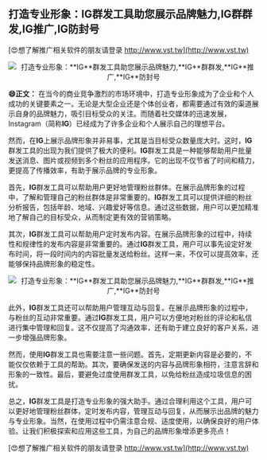 ## **打造专业形象：**IG**群发工具助您展示品牌魅力,**IG**群群发,**IG**推广,**IG**防封号**

[😍想了解推广相关软件的朋友请登录 http://www.vst.tw](http://www.vst.tw)

 <center><img src="https://vst.tw/MP4/tuiguang/png/0.png" alt="打造专业形象：**IG**群发工具助您展示品牌魅力,**IG**群群发,**IG**推广,**IG**防封号"></center>

**😄正文：**
在当今的商业竞争激烈的市场环境中，打造专业形象成为了企业和个人成功的关键要素之一。无论是大型企业还是个体创业者，都需要通过有效的渠道展示自身的品牌魅力，吸引目标受众的关注。而随着社交媒体的迅速发展，Instagram（简称**IG**）已经成为了许多企业和个人展示自己的理想平台。

然而，在**IG**上展示品牌形象并非易事，尤其是当目标受众数量庞大时。这时，**IG**群发工具的出现为我们提供了极大的便利。**IG**群发工具是一种能够帮助用户批量发送消息、图片或视频到多个粉丝的应用程序。它的出现不仅节省了时间和精力，更提高了传播效率，有助于展示品牌的专业形象。

首先，**IG**群发工具可以帮助用户更好地管理粉丝群体。在展示品牌形象的过程中，了解和管理自己的粉丝群体是非常重要的。**IG**群发工具可以提供详细的粉丝分析报告，包括年龄、地域、兴趣爱好等信息。通过这些数据，用户可以更加精准地了解自己的目标受众，从而制定更有效的营销策略。

其次，**IG**群发工具可以帮助用户定时发布内容。在展示品牌形象的过程中，持续性和规律性的发布内容是非常重要的。通过**IG**群发工具，用户可以事先设定好发布时间，将一段时间内的内容批量发送给粉丝。这样一来，不仅可以提高效率，还能够保持品牌形象的稳定性。

 <center><img src="https://vst.tw/MP4/tuiguang/png/5.png" alt="打造专业形象：**IG**群发工具助您展示品牌魅力,**IG**群群发,**IG**推广,**IG**防封号"></center>

此外，**IG**群发工具还可以帮助用户管理互动与回复。在展示品牌形象的过程中，与粉丝的互动非常重要。通过**IG**群发工具，用户可以方便地对粉丝的评论和私信进行集中管理和回复。这不仅提高了沟通效率，还有助于建立良好的客户关系，进一步增强品牌形象。

然而，使用**IG**群发工具也需要注意一些问题。首先，定期更新内容是必要的，不能仅仅依赖于工具的帮助。其次，要确保发送的内容与品牌形象相符，注意言辞和形象的一致性。最后，要避免过度使用群发工具，以免给粉丝造成垃圾信息的困扰。

总之，**IG**群发工具是打造专业形象的强大助手。通过合理利用这个工具，用户可以更好地管理粉丝群体，定时发布内容，管理互动与回复，从而展示出品牌的魅力与专业形象。当然，在使用过程中仍需注意合规、适度使用，以确保良好的用户体验。让我们积极探索和应用这些工具，为自己的品牌形象增添更多亮点！

[😍想了解推广相关软件的朋友请登录 http://www.vst.tw](http://www.vst.tw)



